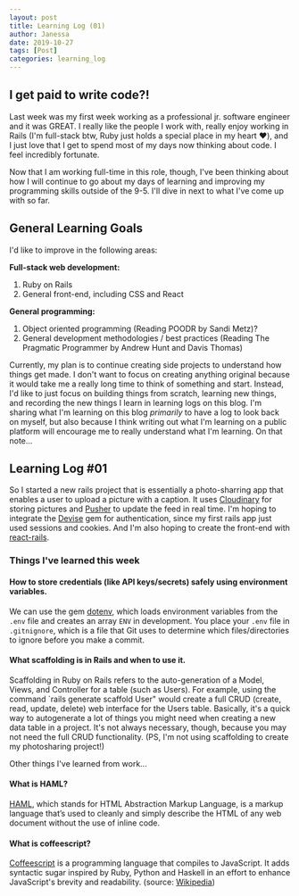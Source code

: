 ```yaml
---
layout: post
title: Learning Log (01)
author: Janessa
date: 2019-10-27
tags: [Post]
categories: learning_log
---
```

## I get paid to write code?!
Last week was my first week working as a professional jr. software engineer and it was GREAT. I really like the people I work with, really enjoy working in Rails (I'm full-stack btw, Ruby just holds a special place in my heart ❤️), and I just love that I get to spend most of my days now thinking about code. I feel incredibly fortunate. 

Now that I am working full-time in this role, though, I've been thinking about how I will continue to go about my days of learning and improving my programming skills outside of the 9-5. I'll dive in next to what I've come up with so far.

## General Learning Goals

I'd like to improve in the following areas:

**Full-stack web development:**
 1. Ruby on Rails
 2. General front-end, including CSS and React

**General programming:**
 1. Object oriented programming (Reading POODR by Sandi Metz)?
 2. General development methodologies / best practices (Reading The Pragmatic Programmer by Andrew Hunt and Davis Thomas)
  
Currently, my plan is to continue creating side projects to understand how things get made. I don't want to focus on creating anything original because it would take me a really long time to think of something and start. Instead, I'd like to just focus on building things from scratch, learning new things, and recording the new things I learn in learning logs on this blog. I'm sharing what I'm learning on this blog *primarily* to have a log to look back on myself, but also because I think writing out what I'm learning on a public platform will encourage me to really understand what I'm learning. On that note... 

## Learning Log #01
So I started a new rails project that is essentially a photo-sharring app that enables a user to upload a picture with a caption. It uses [Cloudinary](https://cloudinary.com/) for storing pictures and [Pusher](pusher.com) to update the feed in real time. I'm hoping to integrate the [Devise](https://github.com/plataformatec/devise) gem for authentication, since my first rails app just used sessions and cookies. And I'm also hoping to create the front-end with [react-rails](https://github.com/reactjs/react-rails).

### Things I've learned this week
#### How to store credentials (like API keys/secrets) safely using environment variables.
We can use the gem [dotenv](https://github.com/bkeepers/dotenv), which loads environment variables from the `.env` file and creates an array `ENV` in development. You place your `.env` file in `.gitnignore`, which is a file that Git uses to determine which files/directories to ignore before you make a commit. 
#### What scaffolding is in Rails and when to use it.
Scaffolding in Ruby on Rails refers to the auto-generation of a Model, Views, and Controller for a table (such as Users). For example, using the command `rails generate scaffold User" would create a full CRUD (create, read, update, delete) web interface for the Users table. Basically, it's a quick way to autogenerate a lot of things you might need when creating a new data table in a project. It's not always necessary, though, because you may not need the full CRUD functionality. (PS, I'm not using scaffolding to create my photosharing project!)

Other things I've learned from work...

#### What is HAML?
[HAML](https://haml.info/about.html), which stands for HTML Abstraction Markup Language, is a markup language that’s used to cleanly and simply describe the HTML of any web document without the use of inline code. 
#### What is coffeescript? 
[Coffeescript](https://coffeescript.org/#introduction) is a programming language that compiles to JavaScript. It adds syntactic sugar inspired by Ruby, Python and Haskell in an effort to enhance JavaScript's brevity and readability. (source: [Wikipedia](https://en.wikipedia.org/wiki/CoffeeScript))






  
